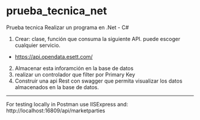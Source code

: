 # prueba_tecnica_net
Prueba tecnica 
Realizar un programa en .Net - C# 
1. Crear: clase, función que consuma la siguiente API. puede escoger cualquier servicio.
- https://api.opendata.esett.com/
2. Almacenar esta inforamción en la base de datos
3. realizar un controlador que filter por Primary Key
4. Construir una api Rest con swagger que permita visualizar los datos almacenados en la base de datos.
------
For testing locally in Postman use IISExpress and: http://localhost:16809/api/marketparties